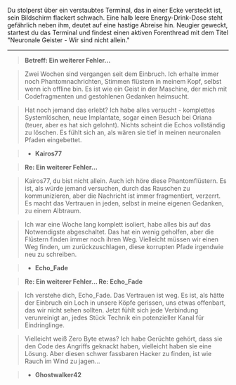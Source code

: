 Du stolperst über ein verstaubtes Terminal, das in einer Ecke versteckt ist, sein Bildschirm flackert schwach. Eine halb leere Energy-Drink-Dose steht gefährlich neben ihm, deutet auf eine hastige Abreise hin. Neugier geweckt, startest du das Terminal und findest einen aktiven Forenthread mit dem Titel "Neuronale Geister - Wir sind nicht allein."

---

> **Betreff: Ein weiterer Fehler...**

> Zwei Wochen sind vergangen seit dem Einbruch. Ich erhalte immer noch Phantomnachrichten, Stimmen flüstern in meinem Kopf, selbst wenn ich offline bin. Es ist wie ein Geist in der Maschine, der mich mit Codefragmenten und gestohlenen Gedanken heimsucht.

> Hat noch jemand das erlebt? Ich habe alles versucht - komplettes Systemlöschen, neue Implantate, sogar einen Besuch bei Oriana (teuer, aber es hat sich gelohnt). Nichts scheint die Echos vollständig zu löschen. Es fühlt sich an, als wären sie tief in meinen neuronalen Pfaden eingebettet.

> - **Kairos77**

> **Re: Ein weiterer Fehler...**

> Kairos77, du bist nicht allein. Auch ich höre diese Phantomflüstern. Es ist, als würde jemand versuchen, durch das Rauschen zu kommunizieren, aber die Nachricht ist immer fragmentiert, verzerrt. Es macht das Vertrauen in jeden, selbst in meine eigenen Gedanken, zu einem Albtraum.

> Ich war eine Woche lang komplett isoliert, habe alles bis auf das Notwendigste abgeschaltet. Das hat ein wenig geholfen, aber die Flüstern finden immer noch ihren Weg. Vielleicht müssen wir einen Weg finden, um zurückzuschlagen, diese korrupten Pfade irgendwie neu zu schreiben.

> - **Echo_Fade**

> **Re: Ein weiterer Fehler... Re: Echo_Fade**

> Ich verstehe dich, Echo_Fade. Das Vertrauen ist weg. Es ist, als hätte der Einbruch ein Loch in unsere Köpfe gerissen, uns etwas offenbart, das wir nicht sehen sollten. Jetzt fühlt sich jede Verbindung verunreinigt an, jedes Stück Technik ein potenzieller Kanal für Eindringlinge.

> Vielleicht weiß Zero Byte etwas? Ich habe Gerüchte gehört, dass sie den Code des Angriffs geknackt haben, vielleicht haben sie eine Lösung. Aber diesen schwer fassbaren Hacker zu finden, ist wie Rauch im Wind zu jagen...

> - **Ghostwalker42**
